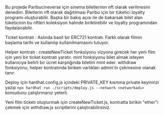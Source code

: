 Bu projede Paribucineverse için sinema biletlerinin nft olarak verilmesini denedim.
Biletlerin nft olarak dağıtılması Paribu için bir tüketici loyalty programı oluşturabilir.
Başka bir bakış açısı ile de bakarsak bilet alan tüketicinin bu nftleri koleksiyon halinde biriktirebilir ve loyalty programından faydalanabilir.

Ticket kontratı : Aslında basit bir ERC721 kontratı. Farklı olarak filmin başlama tarihi ve kullanılıp kullanılmamasını tutuyor.

Helper kontratı : createNewTicket fonksiyonu vizyona girecek her yeni film için yeni bir ticket kontratı yaratır. 
                  mint fonksiyonu bilet almak isteyen kullanıcıya belirli bir ücret karşılığında biletini mint eder.
                  withdraw fonksiyonu, helper kontratında biriken varlıkları admin'in çekmesine olanak tanır.


Deploy için hardhat.config.js içindeki PRIVATE_KEY kısmına private keyininzi yazıp 
`npx hardhat run ./scripts/deploy.js --network <networkadı>` komudunu çalıştırmanız yeterli.

Yeni film ticketı oluşturmak için createNewTicket.js, kontratta birikin "ether"i çekmek için withdraw.js scriptlerini çalıştırabilirsiniz.
